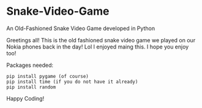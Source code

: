 # Snake-Video-Game
An Old-Fashioned Snake Video Game developed in Python 

Greetings all! This is the old fashioned snake video game we played on our 
Nokia phones back in the day! Lol I enjoyed maing this. I hope you enjoy too! 

Packages needed:

    pip install pygame (of course)
    pip install time (if you do not have it already)
    pip install random
    
Happy Coding!     

